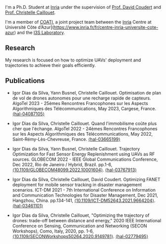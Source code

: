 I'm a Ph.D. Student at [Inria](https://www.inria.fr/fr) under the supervision of [Prof. David Coudert](http://www-sop.inria.fr/members/David.Coudert/index.shtml) and [Prof. Christelle Caillouet](http://www-sop.inria.fr/members/Christelle.Molle-Caillouet/).

I'm a member of [COATI](https://team.inria.fr/coati/), a joint project team between the [Inria](https://www.inria.fr/fr/centre-inria-universite-cote-azur) Centre at Université Côte d’Azur](https://www.inria.fr/fr/centre-inria-universite-cote-azur) and the [I3S Laboratory](https://www.i3s.unice.fr/en).

## Research
My research is focused on how to optimize UAVs' deployment and trajectories to achieve their goals efficiently.

## Publications
* Igor Dias da Silva, Yann Busnel, Christelle Caillouet. Optimisation de plan de vol de drones autonomes pour une recharge rapide de capteurs. AlgoTel 2023 - 25èmes Rencontres Francophones sur les Aspects Algorithmiques des Télécommunications, May 2023, Cargese, France. [⟨hal-04087105⟩](https://hal.science/hal-04087105)

* Igor Dias da Silva, Christelle Caillouet. Quand l'immobilisme coûte plus cher que l'échange. AlgoTel 2022 - 24èmes Rencontres Francophones sur les Aspects Algorithmiques des Télécommunications, May 2022, Saint-Rémy-Lès-Chevreuse, France. [⟨hal-03665199⟩](https://hal.science/hal-03665199)

* Igor Dias da Silva, Yann Busnel, Christelle Caillouet. Trajectory Optimization for Fast Sensor Energy Replenishment using UAVs as RF sources. GLOBECOM 2022 - IEEE Global Communications Conference, Dec 2022, Rio de Janeiro / Hybrid, Brazil. pp.1-6, [⟨10.1109/GLOBECOM48099.2022.10001604⟩](https://ieeexplore.ieee.org/document/10001604). [⟨hal-03767913⟩](https://hal.science/hal-03767913)

* Igor Dias da Silva, Christelle Caillouet, David Coudert. Optimizing FANET deployment for mobile sensor tracking in disaster management scenarios. ICT-DM 2021 - 7th International Conference on Information and Communication Technologies for Disaster Management, Dec 2021, Hangzhou, China. pp.134-141, [⟨10.1109/ICT-DM52643.2021.9664204⟩](https://ieeexplore.ieee.org/document/9664204). [⟨hal-03461101⟩](https://hal.science/hal-03461101)

* Igor Dias da Silva, Christelle Caillouet, "Optimizing the trajectory of drones: trade-off between distance and energy," 2020 IEEE International Conference on Sensing, Communication and Networking (SECON Workshops), Como, Italy, 2020, pp. 1-6,[⟨10.1109/SECONWorkshops50264.2020.9149781⟩](https://ieeexplore.ieee.org/document/9149781). [⟨hal-02779495⟩](https://hal.science/hal-02779495)